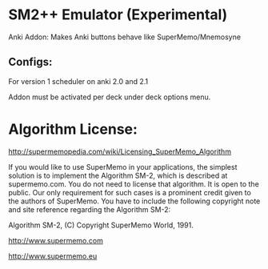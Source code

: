 # SM2++ Emulator (Experimental)
Anki Addon: Makes Anki buttons behave like SuperMemo/Mnemosyne


## Configs:
For version 1 scheduler on anki 2.0 and 2.1

Addon must be activated per deck under deck options menu.




# Algorithm License:
http://supermemopedia.com/wiki/Licensing_SuperMemo_Algorithm

If you would like to use SuperMemo in your applications, the simplest solution is to implement the Algorithm SM-2, which is described at supermemo.com. You do not need to license that algorithm. It is open to the public. Our only requirement for such cases is a prominent credit given to the authors of SuperMemo. You have to include the following copyright note and site reference regarding the Algorithm SM-2:

Algorithm SM-2, (C) Copyright SuperMemo World, 1991.

http://www.supermemo.com

http://www.supermemo.eu
